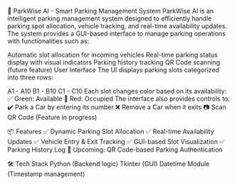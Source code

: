 🚗 ParkWise AI - Smart Parking Management System
ParkWise AI is an intelligent parking management system designed to efficiently handle parking spot allocation, vehicle tracking, and real-time availability updates. The system provides a GUI-based interface to manage parking operations with functionalities such as:

Automatic slot allocation for incoming vehicles
Real-time parking status display with visual indicators
Parking history tracking
QR Code scanning (future feature)
 User Interface
The UI displays parking slots categorized into three rows:

A1 - A10
B1 - B10
C1 - C10
Each slot changes color based on its availability:
✅ Green: Available
🚫 Red: Occupied
The interface also provides controls to:
✔️ Park a Car by entering its number
❌ Remove a Car when it exits
📷 Scan QR Code (Feature in progress)

📦 Features
✅ Dynamic Parking Slot Allocation
✅ Real-time Availability Updates
✅ Vehicle Entry & Exit Tracking
✅ GUI-based Slot Visualization
✅ Parking History Log
🚀 Upcoming: QR Code-based Parking Authentication

🛠️ Tech Stack
Python (Backend logic)
Tkinter (GUI)
Datetime Module (Timestamp management) 
